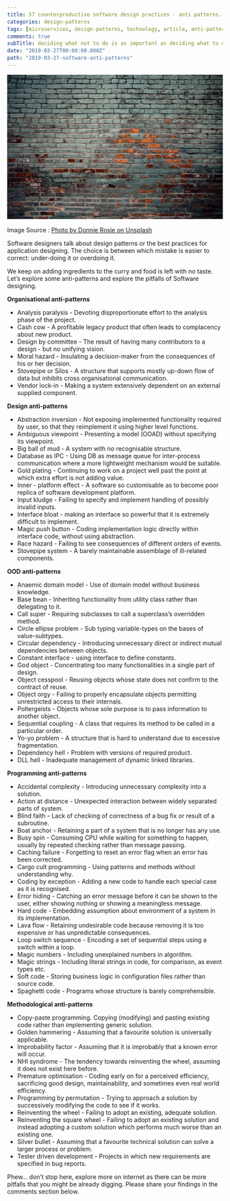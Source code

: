 ```yaml
---
title: 57 counterproductive software design practices - anti patterns.
categories: design-patterns
tags: [microservices, design-patterns, technology, article, anti-patterns]
comments: true
subTitle: deciding what not to do is as important as deciding what to do
date: "2019-03-27T00:00:00.000Z"
path: "2019-03-27-software-anti-patterns"
---
```


![anti-pattern](anti-pattern-patch.jpg)

Image Source : [Photo by Donnie Rosie on Unsplash](https://unsplash.com/@drosie)

Software designers talk about  design patterns or the best practices for application designing. The choice is between which mistake is easier to correct: under-doing it or overdoing it. 

We keep on adding ingredients to the curry and food is left with no taste. Let’s explore some anti-patterns and explore the pitfalls of Software designing.

**Organisational anti-patterns**

* Analysis paralysis -  Devoting disproportionate effort to the analysis phase of the project.
* Cash cow - A profitable legacy product that often leads to complacency about new product.
* Design by committee - The result of having many contributors to a design - but no unifying vision.
* Moral hazard - Insulating a decision-maker from the consequences of his or her decision.
* Stovepipe or Silos - A structure that supports mostly up-down flow of data but inhibits cross organisational communication.
* Vendor lock-in - Making a system extensively dependent on an external supplied component.

**Design anti-patterns**

* Abstraction inversion - Not exposing implemented functionality required by user, so that they reimplement it using higher level functions.
* Ambiguous viewpoint - Presenting a model (OOAD) without specifying its viewpoint.
* Big ball of mud - A system with no recognisable structure.
* Database as IPC - Using DB as message queue for inter-process communication where a more lightweight mechanism would be suitable.
* Gold plating - Continuing to work on a project well past the point at which extra effort is not adding value.
* Inner - platform effect - A software so customisable as to become poor replica of software development platform.
* Input kludge - Failing to specify and implement handling of possibly invalid inputs.
* Interface bloat - making an interface so powerful that it is extremely difficult to implement.
* Magic push button - Coding implementation logic directly within interface code, without using abstraction.
* Race hazard - Failing to see consequences of different orders of events.
* Stovepipe system -  A barely maintainable assemblage of ill-related components.

**OOD anti-patterns**

* Anaemic domain model - Use of domain model without business knowledge.
* Base bean - Inheriting functionality from utility class rather than delegating to it.
* Call super - Requiring subclasses to call a superclass’s overridden method.
* Circle ellipse problem - Sub typing variable-types on the bases of value-subtypes.
* Circular dependency - Introducing unnecessary direct or indirect mutual dependencies between objects.
* Constant interface - using interface to define constants.
* God object - Concentrating too many functionalities in a single part of design.
* Object cesspool - Reusing objects whose state does not confirm to the contract of reuse.
* Object orgy - Failing to properly encapsulate objects permitting unrestricted access to their internals.
* Poltergeists - Objects whose sole purpose is to pass information to another object.
* Sequential coupling -  A class that requires its method to be called in a particular order.
* Yo-yo problem - A structure that is hard to understand due to excessive fragmentation.
* Dependency hell - Problem with versions of required product.
* DLL hell - Inadequate management of dynamic linked libraries.

**Programming anti-patterns**

* Accidental complexity - Introducing unnecessary complexity into a solution.
* Action at distance - Unexpected interaction between widely separated parts of system.
* Blind faith - Lack of checking of correctness of a bug fix or result of a subroutine.
* Boat anchor - Retaining a part of a system that is no longer has any use.
* Busy spin - Consuming CPU while waiting for something to happen, usually by repeated checking rather than message passing.
* Caching failure - Forgetting to reset an error flag when an error has been corrected.
* Cargo cult programming - Using patterns and methods without understanding why.
* Coding by exception - Adding a new code to handle each special case as it is recognised.
* Error hiding - Catching an error message before it can be shown to the user, either showing nothing or showing a meaningless message.
* Hard code - Embedding assumption about environment of a system in its implementation.
* Lava flow - Retaining undesirable code because removing it is too expensive or has unpredictable consequences.
* Loop switch sequence - Encoding a set of sequential steps using a switch within a loop.
* Magic numbers - Including unexplained numbers in algorithm.
* Magic strings - Including literal strings in code, for comparison, as event types etc.
* Soft code - Storing business logic in configuration files rather than source code.
* Spaghetti code - Programs whose structure is barely comprehensible.

**Methodological anti-patterns**

* Copy-paste programming. Copying (modifying) and pasting existing code rather than implementing generic solution.
* Golden hammering - Assuming that a favourite solution is universally applicable.
* Improbability factor -  Assuming that it is improbably that a known error will occur.
* NHI syndrome - The tendency towards reinventing the wheel, assuming it does not exist here before.
* Premature optimisation -  Coding early on for a perceived efficiency, sacrificing good design, maintainability, and sometimes even real world efficiency.
* Programming by permutation - Trying to approach a solution by successively modifying the code to see if it works.
* Reinventing the wheel - Failing to adopt an existing, adequate solution.
* Reinventing the square wheel - Failing to adopt an  existing solution and instead adopting a custom solution which performs much worse than an existing one.
* Silver bullet - Assuming that a favourite technical solution can solve a larger process or problem.
* Tester driven development - Projects in which new requirements are specified in bug reports.

Phew… don’t stop here, explore more on internet as there can be more pitfalls that you might be already digging. Please share your findings in the comments section below.